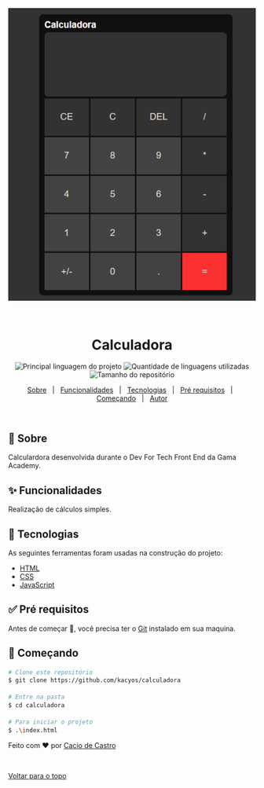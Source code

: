 <div align="center" id="top"> 
  <img src="./calculator.gif" alt="Calculadora" />

&#xa0;

  <!-- <a href="https://calculadora.netlify.com">Demo</a> -->
</div>

<h1 align="center">Calculadora</h1>

<p align="center">
  <img alt="Principal linguagem do projeto" src="https://img.shields.io/github/languages/top/kacyos/calculadora?color=56BEB8">

  <img alt="Quantidade de linguagens utilizadas" src="https://img.shields.io/github/languages/count/kacyos/calculadora?color=56BEB8">

  <img alt="Tamanho do repositório" src="https://img.shields.io/github/repo-size/kacyos/calculadora?color=56BEB8">

  <!-- <img alt="Github issues" src="https://img.shields.io/github/issues/kacyos/calculadora?color=56BEB8" /> -->

  <!-- <img alt="Github forks" src="https://img.shields.io/github/forks/kacyos/calculadora?color=56BEB8" /> -->

  <!-- <img alt="Github stars" src="https://img.shields.io/github/stars/kacyos/calculadora?color=56BEB8" /> -->
</p>

<!-- Status -->

<!-- <h4 align="center">
	🚧  Calculadora 🚀 Em construção...  🚧
</h4>

<hr> -->

<p align="center">
  <a href="#dart-sobre">Sobre</a> &#xa0; | &#xa0; 
  <a href="#sparkles-funcionalidades">Funcionalidades</a> &#xa0; | &#xa0;
  <a href="#rocket-tecnologias">Tecnologias</a> &#xa0; | &#xa0;
  <a href="#white_check_mark-pré-requisitos">Pré requisitos</a> &#xa0; | &#xa0;
  <a href="#checkered_flag-começando">Começando</a> &#xa0; | &#xa0;
  <a href="https://github.com/kacyos" target="_blank">Autor</a>
</p>

<br>

## :dart: Sobre

Calculardora desenvolvida durante o Dev For Tech Front End da Gama Academy.

## :sparkles: Funcionalidades

Realização de cálculos simples.

## :rocket: Tecnologias

As seguintes ferramentas foram usadas na construção do projeto:

- [HTML](https://developer.mozilla.org/pt-BR/docs/Web/HTML)
- [CSS](https://developer.mozilla.org/pt-BR/docs/Web/css)
- [JavaScript](https://developer.mozilla.org/pt-BR/docs/Web/javascript)

## :white_check_mark: Pré requisitos

Antes de começar :checkered_flag:, você precisa ter o [Git](https://git-scm.com) instalado em sua maquina.

## :checkered_flag: Começando

```bash
# Clone este repositório
$ git clone https://github.com/kacyos/calculadora

# Entre na pasta
$ cd calculadora

# Para iniciar o projeto
$ .\index.html

```

Feito com :heart: por <a href="https://github.com/kacyos" target="_blank">Cacio de Castro</a>

&#xa0;

<a href="#top">Voltar para o topo</a>
